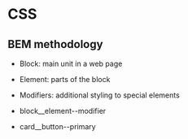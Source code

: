 # CSS

## BEM methodology

- Block: main unit in a web page
- Element: parts of the block
- Modifiers: additional styling to special elements

- block__element--modifier
- card__button--primary
